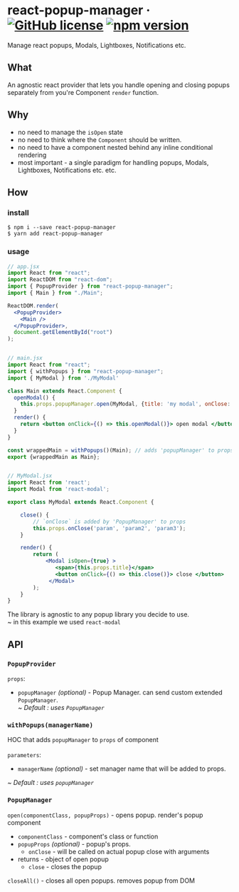 # react-popup-manager &middot; [![GitHub license](https://img.shields.io/badge/license-MIT-blue.svg)](https://github.com/wix-incubator/typed-locale-keys/blob/master/LICENSE) [![npm version](https://img.shields.io/npm/v/react-popup-manager.svg?style=flat)](https://www.npmjs.com/package/react-popup-manager)

Manage react popups, Modals, Lightboxes, Notifications etc.

## What
An agnostic react provider that lets you handle opening and closing popups separately from you're Component `render` function.

## Why
* no need to manage the `isOpen` state
* no need to think where the `Component` should be written.
* no need to have a component nested behind any inline conditional rendering
* most important -  a single paradigm for handling popups, Modals, Lightboxes, Notifications etc. etc.

## How

### install

```
$ npm i --save react-popup-manager
$ yarn add react-popup-manager
```

### usage

```jsx
// app.jsx
import React from "react";
import ReactDOM from "react-dom";
import { PopupProvider } from "react-popup-manager";
import { Main } from "./Main";

ReactDOM.render(
  <PopupProvider>
    <Main />
  </PopupProvider>,
  document.getElementById("root")
);


// main.jsx
import React from "react";
import { withPopups } from "react-popup-manager";
import { MyModal } from './MyModal'

class Main extends React.Component {
  openModal() {
    this.props.popupManager.open(MyModal, {title: 'my modal', onClose: (...params) => console.log('modal has closed with:', ...params)}); // modal has closed with: param param2 param3
  }
  render() {
    return <button onClick={() => this.openModal()}> open modal </button>;
  }
}

const wrappedMain = withPopups()(Main); // adds 'popupManager' to props
export {wrappedMain as Main};


// MyModal.jsx
import React from 'react';
import Modal from 'react-modal';

export class MyModal extends React.Component {

    close() {
        // `onClose` is added by 'PopupManager' to props
        this.props.onClose('param', 'param2', 'param3');
    }

    render() {
        return (
            <Modal isOpen={true} >
               <span>{this.props.title}</span>
               <button onClick={() => this.close()}> close </button>
             </Modal>
        );
    }
}

```

The library is agnostic to any popup library you decide to use.
<br>
~ in this example we used `react-modal`

## API

### `PopupProvider`
`props`:
* `popupManager` <i>(optional)</i> - Popup Manager. can send custom extended `PopupManager`. <br>
 <i>~ Default : uses `PopupManager`</i>

### `withPopups(managerName)`
HOC that adds `popupManager` to `props` of component
<br><br>
`parameters`:
* `managerName` <i>(optional)</i> - set manager name that will be added to props.

<i>~ Default : uses `popupManager`</i>

### `PopupManager`
`open(componentClass, popupProps)` - opens popup. render's popup component
* `componentClass` - component's class or function
* `popupProps` <i>(optional)</i> - popup's props.
    * `onClose` - will be called on actual popup close with arguments
* returns - object of open popup
    * `close` - closes the popup

`closeAll()` - closes all open popups. removes popup from DOM
